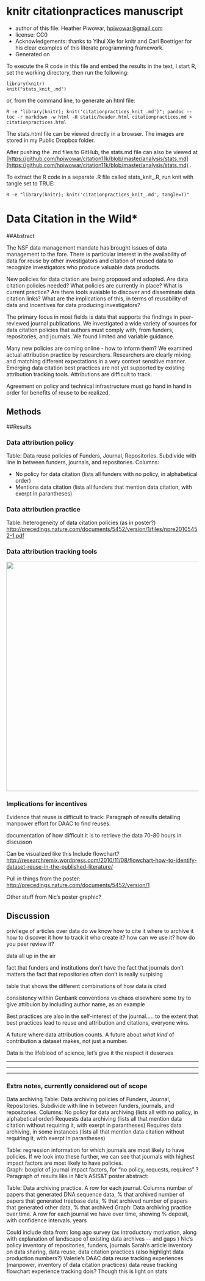 <!--roptions dev='png', fig.width=7, fig.height=7, tidy=FALSE, cache=FALSE, echo=TRUE, message=FALSE, warning=FALSE, autodep=TRUE, cache.path='/tmp/knitr-cache/' -->

<!--begin.rcode setup, echo=FALSE, cache=FALSE

# use imgur for hosting figures
# go to static/my_imgur_api_key.txt and add your own api key

upload_images = TRUE

if (upload_images) {
   #opts_knit$set(upload.fun = imgur_upload)
   opts_knit$set(upload.fun = function (file){
      sprintf("http://dl.dropbox.com/u/5485507/datacitation/datacitationstudy/%s", file)    
    })
} else {
    opts_chunk$set(fig.path='figure/')
}

# use html style links to plots, rather than markdown style         
knit_hooks$set(plot = hook_plot_html)
build_dep()

require(knitcitations)
cleanbib()
# to get knitcitations:
#library(devtools)
#install_github("knitcitations", "cboettig")
 
end.rcode-->

# knitr citationpractices manuscript
 * author of this file: Heather Piwowar, <hpiwowar@gmail.com>
 * license: CC0
 * Acknowledgements: thanks to Yihui Xie for knitr and Carl Boettiger for his clear examples of this literate programming framework. 
 * Generated on <!--rinline date() -->

To execute the R code in this file and embed the results in the text, I start R, set the working directory, then run the following:

    library(knitr)  
    knit("stats_knit_.md")

or, from the command line, to generate an html file:

    R -e "library(knitr); knit('citationpractices_knit_.md')"; pandoc --toc -r markdown -w html -H static/header.html citationpractices.md > citationpractices.html

The stats.html file can be viewed directly in a browser.
The images are stored in my Public Dropbox folder.

After pushing the .md files to GitHub, the stats.md file can also be viewed at [https://github.com/hpiwowar/citation11k/blob/master/analysis/stats.md](https://github.com/hpiwowar/citation11k/blob/master/analysis/stats.md) .

To extract the R code in a separate .R file called stats_knit_.R, run knit with tangle set to TRUE:

    R -e "library(knitr); knit('citationpractices_knit_.md', tangle=T)"

<!--begin.rcode workspace, messages=FALSE, echo=FALSE
# Clear the workspace and load package dependencies: 
rm(list=ls())   
require(ggplot2, quietly=T)
require(gplots, quietly=T)
require(reshape2, quietly=T)
require(plyr, quietly=T)
require(rms, quietly=T)
require(polycor, quietly=T)
require(ascii, quietly=T)
require(knitcitations)
# to get knitcitations:
#library(devtools)

options(scipen=8)

end.rcode-->

<!--begin.rcode gfmtable, echo=FALSE, cache=FALSE
# From https://gist.github.com/2050761
gfm_table <- function(x, ...){
  y <- capture.output(print(ascii(x, ...), type = 'org'))
  # substitute + with | for table markup
  # TODO: modify regex so that only + signs in markup, like -+- are substituted
  y <- gsub('[+]', '|', y)
  return(writeLines(y))
} 
#gfm_table(anova(fit))
end.rcode-->

# Data Citation in the Wild*

##Abstract

The NSF data management mandate has brought issues of data management to the fore.  There is particular interest in the availability of data for reuse by other investigators and citation of reused data to recognize investigators who produce valuable data products.

New policies for data citation are being proposed and adopted.  Are data citation policies needed?  What policies are currently in place?  What is current practice?  Are there tools avaiable to discover and disseminate data citation links? What are the implications of this, in terms of reusability of data and incentives for data producing investigators?

The primary focus in most fields is data that supports the findings in peer-reviewed journal publications.  We investigated a wide variety of sources for data citation policies that authors must comply with, from funders, repositories, and journals.  We found limited and variable guidance.  

Many new policies are coming online - how to inform them? We examined actual attribution practice by researchers.  Researchers are clearly mixing and matching different expectations in a very context sensitive manner.  Emerging data citation best practices are not yet supported by existing attribution tracking tools.  Attributions are difficult to track.

Agreement on policy and technical infrastructure must go hand in hand in order for benefits of reuse to be realized.

## Methods

##Results



### Data attribution policy
Table:  Data reuse policies of Funders, Journal, Repositories.  Subdivide with line in between funders, journals, and repositories.  Columns:

* No policy for data citation (lists all funders with no policy, in alphabetical order)
* Mentions data citation (lists all funders that mention data citation, with exerpt in parantheses)

### Data attribution practice

Table:  heterogeneity of data citation policies (as in poster?) http://precedings.nature.com/documents/5452/version/1/files/npre20105452-1.pdf

### Data attribution tracking tools

<img src="http://researchremix.files.wordpress.com/2010/11/tracking_reuse_flowchart_20101123.pdf" class="plot" width=600/>

### Implications for incentives

Evidence that reuse is difficult to track:  Paragraph of results detailing manpower effort for DAAC to find reuses.

documentation of how difficult it is to retrieve the data
70-80 hours in discusson

Can be visualized like this
Include flowchart?
http://researchremix.wordpress.com/2010/11/08/flowchart-how-to-identify-dataset-reuse-in-the-published-literature/

Pull in things from the poster:
http://precedings.nature.com/documents/5452/version/1

Other stuff from Nic’s poster graphic?  



## Discussion

privilege of articles over data
do we know how to cite it
where to archive it
how to discover it
how to track it
who create it?
how can we use it?
how do you peer review it?

data all up in the air

fact that funders and institutions don’t have
the fact that journals don’t matters
the fact that repositories often don’t is really surpising

table that shows the different combinations of how data is cited

consistency within Genbank conventions vs chaos elsewhere
some try to give attibuion by including author name, as an example

Best practices are also in the self-interest of the journal..... to the extent that best practices lead to reuse and attribution and citations, everyone wins.

A future where data attribution counts.
A future about *what kind* of contribution a dataset makes, not just a number.

Data is the lifeblood of science, let’s give it the respect it deserves


<hr/>
<hr/>
<hr/>

### Extra notes, currently considered out of scope

Data archiving
Table:  Data archiving policies of Funders, Journal, Repositories.  Subdivide with line in between funders, journals, and repositories.  Columns:
No policy for data archiving (lists all with no policy, in alphabetical order)
Requests data archiving (lists all that mention data citation without requiring it, with exerpt in parantheses)
Requires data archiving, in some instances  (lists all that mention data citation without requiring it, with exerpt in parantheses)

Table:  regression information for which journals are most likely to have policies.  If we look into these further, we can see that journals with highest impact factors are most likely to have policies.  
Graph:  boxplot of journal impact factors, for “no policy, requests, requires” ?
Paragraph of results like in Nic’s ASIS&T poster abstract:  

Table:  Data archiving practice.  A row for each journal.  Columns
 number of papers that generated DNA sequence data, % that archived
 number of papers that generated treebase data, % that archived
 number of papers that generated other data, % that archived
Graph:  Data archiving practice over time.  A row for each journal we have over time, showing % deposit, with confidence intervals.
years

Could include data from:
long ago survey (as introductory motivation, along with explanation of landscape of existing data archives -- and gaps )
Nic’s policy inventory of repositories, funders, journals
Sarah’s article inventory on data sharing, data reuse, data citation practices (also highlight data production numbers?)
Valerie’s DAAC data reuse tracking experiences (manpower, inventory of data citation practices)
data reuse tracking flowchart 
experience tracking dois?  Though this is light on stats
